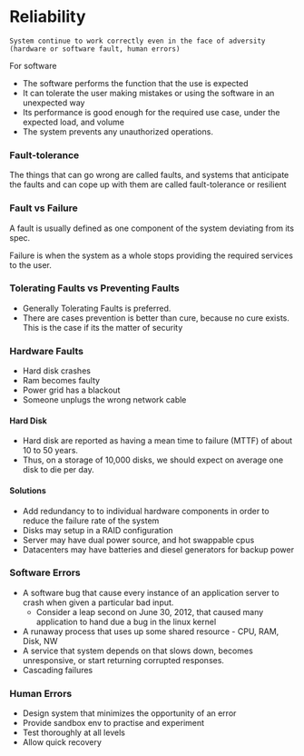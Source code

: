 # Reliability

    System continue to work correctly even in the face of adversity
    (hardware or software fault, human errors)

For software
* The software performs the function that the use is expected
* It can tolerate the user making mistakes or using the 
software in an unexpected way
* Its performance is good enough for the required use case,
under the expected load, and volume
* The system prevents any unauthorized operations.


### Fault-tolerance
The things that can go wrong are called faults, and systems
that anticipate the faults and can cope up with them are called
fault-tolerance or resilient

### Fault vs Failure
A fault is usually defined as one component of the system 
deviating from its spec.

Failure is when the system as a whole stops providing the required
services to the user.

### Tolerating Faults vs Preventing Faults
* Generally Tolerating Faults is preferred.
* There are cases prevention is better than cure, because no
cure exists. This is the case if its the matter of security

### Hardware Faults
* Hard disk crashes
* Ram becomes faulty
* Power grid has a blackout
* Someone unplugs the wrong network cable

#### Hard Disk
* Hard disk are reported as having a mean time to failure
  (MTTF) of about 10 to 50 years.
* Thus, on a storage of 10,000 disks, we should expect on average
one disk to die per day.

#### Solutions
* Add redundancy to to individual hardware components in order to
reduce the failure rate of the system
* Disks may setup in a RAID configuration
* Server may have dual power source, and hot swappable cpus
* Datacenters may have batteries and diesel generators for backup power

### Software Errors

* A software bug that cause every instance of an application server 
to crash when given a particular bad input.
  * Consider a leap second on June 30, 2012, that caused many
  application to hand due a bug in the linux kernel
* A runaway process that uses up some shared resource - CPU, 
RAM, Disk, NW
* A service that system depends on that slows down, becomes
unresponsive, or start returning corrupted responses.
* Cascading failures

### Human Errors
* Design system that minimizes the opportunity of an error
* Provide sandbox env to practise and experiment
* Test thoroughly at all levels
* Allow quick recovery 

